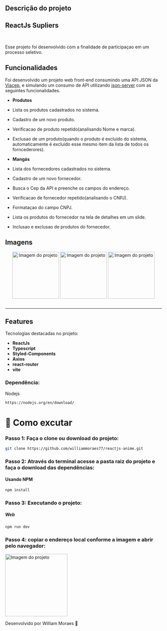 <h1 align="center">

## Descrição do projeto

## ReactJs Supliers

<br>

</h1>

<p>Esse projeto foi desenvolvido com a finalidade de participaçao em um processo seletivo.</p>

## Funcionalidades

Foi desenvolvido um projeto web front-end consumindo uma API JSON da [Viacep](https://viacep.com.br/), e simulando um consumo de API utilizando [json-server](https://www.npmjs.com/package/json-server) com as seguintes funcionalidades.

- **Produtos**
- Lista os produtos cadastrados no sistema.
- Cadastro de um novo produto.
- Verificacao de produto repetido(analisando Nome e marca).
- Exclusao de um produto(quando o produto é excluido do sistema, automaticamente é excluido esse mesmo item da lista de todos os forncederores).

- **Mangás**
- Lista dos fornecedores cadastrados no sistema.
- Cadastro de um novo fornecedor.
- Busca o Cep da API e preenche os campos do endereço.
- Verificacao de fornecedor repetido(analisando o CNPJ).
- Formataçao do campo CNPJ.
- Lista os produtos do fornecedor na tela de detalhes em um slide.
- Inclusao e exclusao de produtos do fornecedor.

## Imagens

<div align="center">

  <img align="center" src="https://github.com/williammoraes77/reactjs-anime/blob/main/public/img/print_01.png" alt="Imagem do projeto" height="150">
  <img align="center" src="https://github.com/williammoraes77/reactjs-anime/blob/main/public/img/print_02.png" alt="Imagem do projeto" height="150">
  <img align="center" src="https://github.com/williammoraes77/reactjs-anime/blob/main/public/img/print_03.png" alt="Imagem do projeto" height="150">
  <br>
  <br>
  
 
</div>

<hr />

## Features

Tecnologias destacadas no projeto:

- **ReactJs**
- **Typescript**
- **Styled-Components**
- **Axios**
- **react-router**
- **vite**

### Dependência:

Nodejs

```sh
https://nodejs.org/en/download/
```

# 🤔 Como excutar

### Passo 1: Faça o clone ou download do projeto:

```sh
git clone https://github.com/williammoraes77/reactjs-anime.git
```

### Passo 2: Através do terminal acesse a pasta raiz do projeto e faça o download das dependências:

#### Usando NPM

```sh
npm install
```

### Passo 3: Executando o projeto:

##### Web

```sh
npm run dev
```

### Passo 4: copiar o endereço local conforme a imagem e abrir pelo navegador:

  <img align="center" src="https://github.com/williammoraes77/reactjs-anime/blob/main/public/img/print_04.png" alt="Imagem do projeto" height="200">

Desenvolvido por William Moraes 🚀
